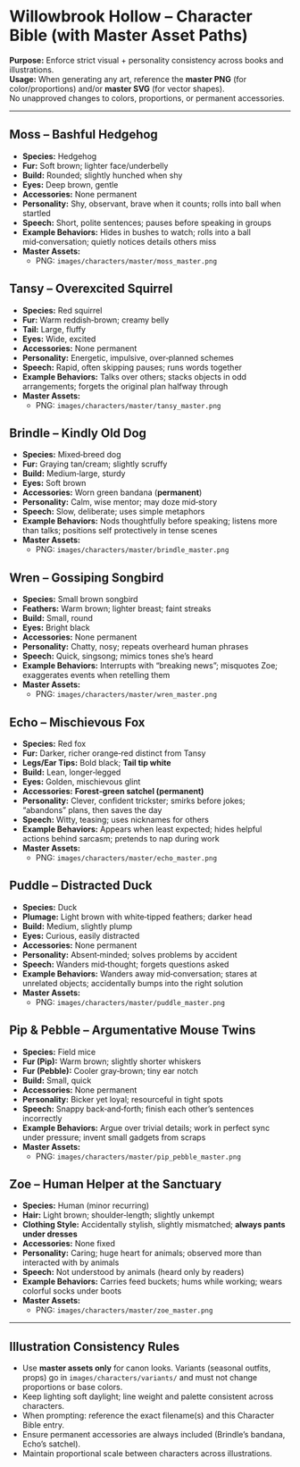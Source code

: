 # Willowbrook Hollow – Character Bible (with Master Asset Paths)

**Purpose:** Enforce strict visual + personality consistency across books and illustrations.  
**Usage:** When generating any art, reference the **master PNG** (for color/proportions) and/or **master SVG** (for vector shapes).  
No unapproved changes to colors, proportions, or permanent accessories.

---

## Moss – Bashful Hedgehog
- **Species:** Hedgehog  
- **Fur:** Soft brown; lighter face/underbelly  
- **Build:** Rounded; slightly hunched when shy  
- **Eyes:** Deep brown, gentle  
- **Accessories:** None permanent  
- **Personality:** Shy, observant, brave when it counts; rolls into ball when startled  
- **Speech:** Short, polite sentences; pauses before speaking in groups  
- **Example Behaviors:** Hides in bushes to watch; rolls into a ball mid‑conversation; quietly notices details others miss  
- **Master Assets:**  
  - PNG: `images/characters/master/moss_master.png`  

## Tansy – Overexcited Squirrel
- **Species:** Red squirrel  
- **Fur:** Warm reddish‑brown; creamy belly  
- **Tail:** Large, fluffy  
- **Eyes:** Wide, excited  
- **Accessories:** None permanent  
- **Personality:** Energetic, impulsive, over‑planned schemes  
- **Speech:** Rapid, often skipping pauses; runs words together  
- **Example Behaviors:** Talks over others; stacks objects in odd arrangements; forgets the original plan halfway through  
- **Master Assets:**  
  - PNG: `images/characters/master/tansy_master.png`  

## Brindle – Kindly Old Dog
- **Species:** Mixed‑breed dog  
- **Fur:** Graying tan/cream; slightly scruffy  
- **Build:** Medium‑large, sturdy  
- **Eyes:** Soft brown  
- **Accessories:** Worn green bandana (**permanent**)  
- **Personality:** Calm, wise mentor; may doze mid‑story  
- **Speech:** Slow, deliberate; uses simple metaphors  
- **Example Behaviors:** Nods thoughtfully before speaking; listens more than talks; positions self protectively in tense scenes  
- **Master Assets:**  
  - PNG: `images/characters/master/brindle_master.png`  

## Wren – Gossiping Songbird
- **Species:** Small brown songbird  
- **Feathers:** Warm brown; lighter breast; faint streaks  
- **Build:** Small, round  
- **Eyes:** Bright black  
- **Accessories:** None permanent  
- **Personality:** Chatty, nosy; repeats overheard human phrases  
- **Speech:** Quick, singsong; mimics tones she’s heard  
- **Example Behaviors:** Interrupts with “breaking news”; misquotes Zoe; exaggerates events when retelling them  
- **Master Assets:**  
  - PNG: `images/characters/master/wren_master.png`  

## Echo – Mischievous Fox
- **Species:** Red fox  
- **Fur:** Darker, richer orange‑red distinct from Tansy  
- **Legs/Ear Tips:** Bold black; **Tail tip white**  
- **Build:** Lean, longer‑legged  
- **Eyes:** Golden, mischievous glint  
- **Accessories:** **Forest‑green satchel (permanent)**  
- **Personality:** Clever, confident trickster; smirks before jokes; “abandons” plans, then saves the day  
- **Speech:** Witty, teasing; uses nicknames for others  
- **Example Behaviors:** Appears when least expected; hides helpful actions behind sarcasm; pretends to nap during work  
- **Master Assets:**  
  - PNG: `images/characters/master/echo_master.png`  

## Puddle – Distracted Duck
- **Species:** Duck  
- **Plumage:** Light brown with white‑tipped feathers; darker head  
- **Build:** Medium, slightly plump  
- **Eyes:** Curious, easily distracted  
- **Accessories:** None permanent  
- **Personality:** Absent‑minded; solves problems by accident  
- **Speech:** Wanders mid‑thought; forgets questions asked  
- **Example Behaviors:** Wanders away mid‑conversation; stares at unrelated objects; accidentally bumps into the right solution  
- **Master Assets:**  
  - PNG: `images/characters/master/puddle_master.png`  

## Pip & Pebble – Argumentative Mouse Twins
- **Species:** Field mice  
- **Fur (Pip):** Warm brown; slightly shorter whiskers  
- **Fur (Pebble):** Cooler gray‑brown; tiny ear notch  
- **Build:** Small, quick  
- **Accessories:** None permanent  
- **Personality:** Bicker yet loyal; resourceful in tight spots  
- **Speech:** Snappy back‑and‑forth; finish each other’s sentences incorrectly  
- **Example Behaviors:** Argue over trivial details; work in perfect sync under pressure; invent small gadgets from scraps  
- **Master Assets:**  
  - PNG: `images/characters/master/pip_pebble_master.png`  

## Zoe – Human Helper at the Sanctuary
- **Species:** Human (minor recurring)  
- **Hair:** Light brown; shoulder‑length; slightly unkempt  
- **Clothing Style:** Accidentally stylish, slightly mismatched; **always pants under dresses**  
- **Accessories:** None fixed  
- **Personality:** Caring; huge heart for animals; observed more than interacted with by animals  
- **Speech:** Not understood by animals (heard only by readers)  
- **Example Behaviors:** Carries feed buckets; hums while working; wears colorful socks under boots  
- **Master Assets:**  
  - PNG: `images/characters/master/zoe_master.png`  

---

## Illustration Consistency Rules
- Use **master assets only** for canon looks. Variants (seasonal outfits, props) go in `images/characters/variants/` and must not change proportions or base colors.  
- Keep lighting soft daylight; line weight and palette consistent across characters.  
- When prompting: reference the exact filename(s) and this Character Bible entry.  
- Ensure permanent accessories are always included (Brindle’s bandana, Echo’s satchel).  
- Maintain proportional scale between characters across illustrations.
